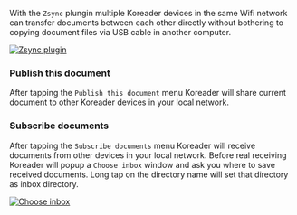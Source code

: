 With the `Zsync` plungin multiple Koreader devices in the same Wifi network can transfer documents between each other directly without bothering to copying document files via USB cable in another computer.

[![Zsync plugin](https://github.com/koreader/koreader/wiki/screenshots/zsync_plugin_options.png)](https://github.com/koreader/koreader/wiki/screenshots/zsync_plugin_options.png)

### Publish this document
After tapping the `Publish this document` menu Koreader will share current document to other Koreader devices in your local network.

### Subscribe documents
After tapping the `Subscribe documents` menu Koreader will receive documents from other devices in your local network. Before real receiving Koreader will popup a `Choose inbox` window and ask you where to save received documents. Long tap on the directory name will set that directory as inbox directory.

[![Choose inbox](https://github.com/koreader/koreader/wiki/screenshots/zsync_plugin_choose_inbox.png)](https://github.com/koreader/koreader/wiki/screenshots/zsync_plugin_choose_inbox.png)